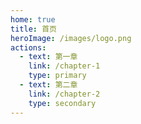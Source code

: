 ```yaml
---
home: true
title: 首页
heroImage: /images/logo.png
actions:
  - text: 第一章
    link: /chapter-1
    type: primary
  - text: 第二章
    link: /chapter-2
    type: secondary
---
```

